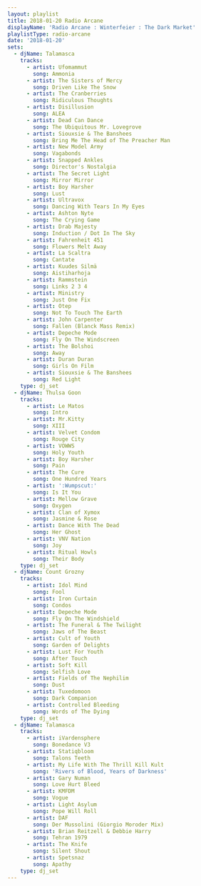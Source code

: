 ```yaml
---
layout: playlist
title: 2018-01-20 Radio Arcane
displayName: 'Radio Arcane : Winterfeier : The Dark Market'
playlistType: radio-arcane
date: '2018-01-20'
sets:
  - djName: Talamasca
    tracks:
      - artist: Ufomammut
        song: Ammonia
      - artist: The Sisters of Mercy
        song: Driven Like The Snow
      - artist: The Cranberries
        song: Ridiculous Thoughts
      - artist: Disillusion
        song: ALEA
      - artist: Dead Can Dance
        song: The Ubiquitous Mr. Lovegrove
      - artist: Siouxsie & The Banshees
        song: Bring Me The Head of The Preacher Man
      - artist: New Model Army
        song: Vagabonds
      - artist: Snapped Ankles
        song: Director's Nostalgia
      - artist: The Secret Light
        song: Mirror Mirror
      - artist: Boy Harsher
        song: Lust
      - artist: Ultravox
        song: Dancing With Tears In My Eyes
      - artist: Ashton Nyte
        song: The Crying Game
      - artist: Drab Majesty
        song: Induction / Dot In The Sky
      - artist: Fahrenheit 451
        song: Flowers Melt Away
      - artist: La Scaltra
        song: Cantate
      - artist: Kuudes Silmä
        song: Aistiharhoja
      - artist: Rammstein
        song: Links 2 3 4
      - artist: Ministry
        song: Just One Fix
      - artist: Otep
        song: Not To Touch The Earth
      - artist: John Carpenter
        song: Fallen (Blanck Mass Remix)
      - artist: Depeche Mode
        song: Fly On The Windscreen
      - artist: The Bolshoi
        song: Away
      - artist: Duran Duran
        song: Girls On Film
      - artist: Siouxsie & The Banshees
        song: Red Light
    type: dj_set
  - djName: Thulsa Goon
    tracks:
      - artist: Le Matos
        song: Intro
      - artist: Mr.Kitty
        song: XIII
      - artist: Velvet Condom
        song: Rouge City
      - artist: VOWWS
        song: Holy Youth
      - artist: Boy Harsher
        song: Pain
      - artist: The Cure
        song: One Hundred Years
      - artist: ':Wumpscut:'
        song: Is It You
      - artist: Mellow Grave
        song: Oxygen
      - artist: Clan of Xymox
        song: Jasmine & Rose
      - artist: Dance With The Dead
        song: Her Ghost
      - artist: VNV Nation
        song: Joy
      - artist: Ritual Howls
        song: Their Body
    type: dj_set
  - djName: Count Grozny
    tracks:
      - artist: Idol Mind
        song: Fool
      - artist: Iron Curtain
        song: Condos
      - artist: Depeche Mode
        song: Fly On The Windshield
      - artist: The Funeral & The Twilight
        song: Jaws of The Beast
      - artist: Cult of Youth
        song: Garden of Delights
      - artist: Lust For Youth
        song: After Touch
      - artist: Soft Kill
        song: Selfish Love
      - artist: Fields of The Nephilim
        song: Dust
      - artist: Tuxedomoon
        song: Dark Companion
      - artist: Controlled Bleeding
        song: Words of The Dying
    type: dj_set
  - djName: Talamasca
    tracks:
      - artist: iVardensphere
        song: Bonedance V3
      - artist: Statiqbloom
        song: Talons Teeth
      - artist: My Life With The Thrill Kill Kult
        song: 'Rivers of Blood, Years of Darkness'
      - artist: Gary Numan
        song: Love Hurt Bleed
      - artist: KMFDM
        song: Vogue
      - artist: Light Asylum
        song: Pope Will Roll
      - artist: DAF
        song: Der Mussolini (Giorgio Moroder Mix)
      - artist: Brian Reitzell & Debbie Harry
        song: Tehran 1979
      - artist: The Knife
        song: Silent Shout
      - artist: Spetsnaz
        song: Apathy
    type: dj_set
---
```

